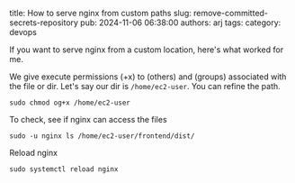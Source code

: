 title: How to serve nginx from custom paths
slug: remove-committed-secrets-repository
pub: 2024-11-06 06:38:00
authors: arj
tags: 
category: devops

If you want to serve nginx from a custom location, here's what worked for me.


We give execute permissions (+x) to (others) and (groups) associated with the file or dir. Let's say our dir is `/home/ec2-user`. You can refine the path.

```
sudo chmod og+x /home/ec2-user
```

To check, see if nginx can access the files

```
sudo -u nginx ls /home/ec2-user/frontend/dist/
```

Reload nginx

```
sudo systemctl reload nginx
```